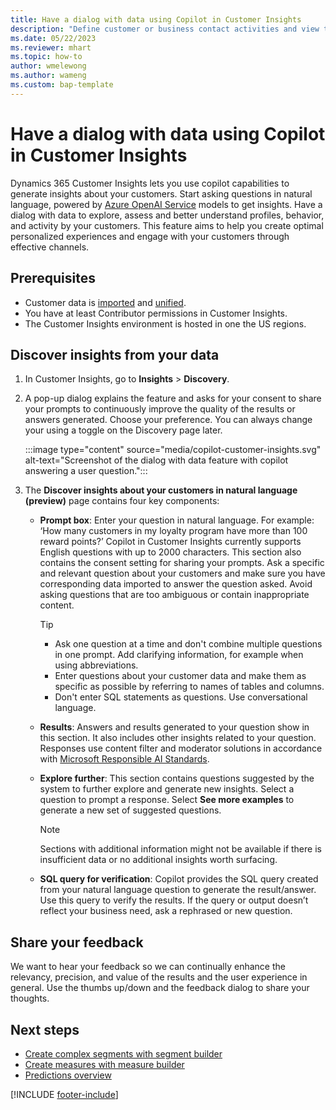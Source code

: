 ```yaml
---
title: Have a dialog with data using Copilot in Customer Insights
description: "Define customer or business contact activities and view them in a timeline on customer profiles." 
ms.date: 05/22/2023
ms.reviewer: mhart
ms.topic: how-to
author: wmelewong
ms.author: wameng
ms.custom: bap-template
---
```


# Have a dialog with data using Copilot in Customer Insights

Dynamics 365 Customer Insights lets you use copilot capabilities to generate insights about your customers. Start asking questions in natural language, powered by [Azure OpenAI Service](https://azure.microsoft.com/products/cognitive-services/openai-service) models to get insights. Have a dialog with data to explore, assess and better understand profiles, behavior, and activity by your customers. This feature aims to help you create optimal personalized experiences and engage with your customers through effective channels.

## Prerequisites

- Customer data is [imported](data-sources.md) and [unified](data-unification.md).
- You have at least Contributor permissions in Customer Insights.
- The Customer Insights environment is hosted in one the US regions.

## Discover insights from your data

1. In Customer Insights, go to **Insights** > **Discovery**.
1. A pop-up dialog explains the feature and asks for your consent to share your prompts to continuously improve the quality of the results or answers generated. Choose your preference. You can always change your using a toggle on the Discovery page later.

   :::image type="content" source="media/copilot-customer-insights.svg" alt-text="Screenshot of the dialog with data feature with copilot answering a user question.":::

1. The **Discover insights about your customers in natural language (preview)** page contains four key components:

    - **Prompt box**: Enter your question in natural language. For example: ‘How many customers in my loyalty program have more than 100 reward points?’ Copilot in Customer Insights currently supports English questions with up to 2000 characters. This section also contains the consent setting for sharing your prompts.
    Ask a specific and relevant question about your customers and make sure you have corresponding data imported to answer the question asked. Avoid asking questions that are too ambiguous or contain inappropriate content.

      > [!TIP]
      >
      > - Ask one question at a time and don't combine multiple questions in one prompt. Add clarifying information, for example when using abbreviations.
      > - Enter questions about your customer data and make them as specific as possible by referring to names of tables and columns.
      > - Don't enter SQL statements as questions. Use conversational language.

    - **Results**: Answers and results generated to your question show in this section. It also includes other insights related to your question. Responses use content filter and moderator solutions in accordance with [Microsoft Responsible AI Standards](https://www.microsoft.com/ai/responsible-ai).

    - **Explore further**: This section contains questions suggested by the system to further explore and generate new insights. Select a question to prompt a response. Select **See more examples** to generate a new set of suggested questions.

      > [!NOTE]
      > Sections with additional information might not be available if there is insufficient data or no additional insights worth surfacing.

    - **SQL query for verification**: Copilot provides the SQL query created from your natural language question to generate the result/answer. Use this query to verify the results. If the query or output doesn’t reflect your business need, ask a rephrased or new question.

## Share your feedback

We want to hear your feedback so we can continually enhance the relevancy, precision, and value of the results and the user experience in general. Use the thumbs up/down and the feedback dialog to share your thoughts.

## Next steps

- [Create complex segments with segment builder](segment-builder.md)
- [Create measures with measure builder](measure-builder.md)
- [Predictions overview](predictions-overview.md)

[!INCLUDE [footer-include](includes/footer-banner.md)]
